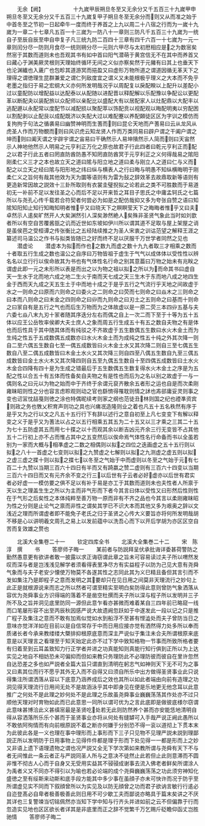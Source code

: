 <!-- { "loadSidebar": true } -->
　　无余【阙】　　　　　　十九嵗甲辰朔旦冬至又无余分又千五百三十九嵗甲申朔旦冬至又无余分又千五百三十九嵗复甲子朔旦冬至无余分而则又从而准之始于中首冬至之节初一日起牵牛一度而终于养首之上九以周二十八宿之行而为一嵗十九嵗为一章二十七章凡五百一十三嵗为一防八十一章则三防凡千五百三十九嵗为一统自子至辰自辰至申自申复子凡三统九防二百四十三章有四千六百一十七嵗为一元一章则闰分尽一防则月食尽一统则朔分尽一元则六甲尽与太初厯相应是之为数宻矣然宻于其数而道则未也吾观其书有如中首曰阳气潜萌于黄宫信无不在其中而养首又曰藏心于渊美厥灵根则天理始终循环无间之义似亦察矣然于元攡有曰其上也垂天下也沦渊纎也入薉广也包畛其道游冥而挹盈又曰虚形万物所道之谓道因循无革天下之理得之谓徳理生昆群兼爱之谓仁列敌度宜之谓义又未能根极乎理义之大本而不免乎老墨之指归于易之宏纲大义亦何所发明哉况乎以周配复以戾配睽以上配升以差配小过以童配防以增配益以达配泰以从配随以进配晋以释配解以乐配豫以争配讼以更配革以断配夬以装配旅以众配师以亲配比以盛配大有以居配家人以灶配鼎以大配丰以逃配遯以永配常以度配节以减配损以聚配萃以饰配贲以视配观以晦配明夷以穷配困以割配剥以止配艮以成配既济以失配大过以难配蹇以养配頥徒区区为字训之模仿而复拘拘于句法之循袭易曰幽赞神明而生蓍而则曰昆仑天地而产蓍易曰云从龙风从虎圣人作而万物覩而则曰风识虎云知龙贤人作而万类同易曰辟户谓之干阖户谓之坤而则曰阖天谓之宇辟宇谓之宙易曰干确然示人易坤隤然示人简而则曰天宙然示人神地他然示人明易之元亨利正万化之原也故君子行此四者曰乾元亨利正而配之以君子行此五者曰罔直防酋防愚不知罔直防酋冥于元亨利正之义何得哉易之隂阳刚柔仁义三才之本也故立天之道曰隂与阳立地之道曰柔与刚立人之道曰仁与义而配之以立天之经曰隂与阳形地之纬曰纵与横表人之行曰晦与明愚不知纵横晦明于刚柔仁义之旨何有哉其他效为天为圜等语则有为雷为鼔之辞效革去故鼎取新等语则有更造新常因故之説效十三卦所取则有衣裳圭璧掜拟之论若此之类不可胜数而于易道初无一补前不足以发往圣之心而后不足以开来哲之耳目子思氏之中庸孟轲氏之七篇所以与尧孔心传千载若合符契者何尝必为如是之配仿哉抑又多为夸张自赞之语曰知隂知阳知止知行知晦知明者惟乎又曰晓天下之瞑瞑莹天下之晦晦者惟乎又曰夫卓然示人逺矣旷然开人大矣渊然引人深矣渺然絶人矣殊非圣贤气象此当时如刘歆者所以有空自苦覆酱瓿之讥而近世如东坡如伊川所以谓其道不足取与屋上架屋之诮是虽侯芭之受桓谭之传张衡比之五经陆续推之为圣人宋衷之训诂范望之解释王涯之纂述司马温公之作书与拟类皆随已之好而终不足以厌服千万世学者同然之见也
　　潜虚论
　　潜虚本为拟而作也之数九而虚之数十九九者取三才相乘之数而十者取五行生成之数也温公之自序曰万物皆祖于虚生于气气以成体体以受性性以辨名名以立行行以俟命故其为书也有气体性名行命之别其意葢曰万物之始未有兆眹之谓虚此即一元之未形所以表是而出之以为物之祖以拟之所以为而命其书曰虚自天一生水于北而地六成之地二生火于南而天七成之天三生木于东而地八成之地四生金于西而天九成之天五生土于中而地十成之于是乎五行之气流行乎天地之间故虚于水之一则命之曰原而六则命之曰委火之二则命之曰荧而七则命之曰焱木之三则命之曰本而八则命之曰末金之四则命之曰丱而九则命之曰刃土之五则命之曰基而十则命之曰冡自有是五行之气也而后生万物而为之体故虚以是一原二荧三本四丱五基与夫六委七焱八末九刃十冡者随其序迭分左右而偶之自上一次二而下至于十等为五十五体以应王公岳牧率侯卿大夫士庶人之象而周五行生成五十有五之数自夫物之有是体也而后性具于其中随其体而有纯驳之不齐故虚于五生数偶五生数曰水火木金土而为生纯之性五于五成数偶五成数亦曰水火木金土而为成纯之性五十纯之外其次降一则自二至六偶五生数自七至一偶五成数皆曰火木金土水又其次降二则自三至七偶五生数自八至二偶五成数皆曰木金土水火又其次降三则自四至八偶五生数自九至三偶五成数皆曰金土水火木又其次降四则自五至九偶五生数自十至四偶五成数皆曰土水火木金合四降有四十是为生成之错最后于五生数偶五生数复得水火木金土之序是为五配之性以合五十有五体而性备矣自夫物之有是性也而后为之名以别之故虚于一与一偶则名之曰元以为物之始而中于齐终于余谓元裒齐散余五者形之运也自是而次柔刚雍昧昭则性之分也容言虑聆观则动之官也繇懠得罹耽则情之訹也歬郤庸妥灵则事之变也讱冝忱喆戞则徳之涂也特偶昵续考则家之纲也范徒丑林则国之纪也禋凖资宾则政之务也斆乂积育声则功之具也兴痡冺造隆则业之着也凡五十五名秩然有序于是乎又为之行以文之凡五十五行行下有辞以述行之意自初至上凡七变变下有解以释变之义于是乎又为蓍法以占之以五行相乘五其五为二十五又以三才乘之三其二十五为七十五防虚其五而用七十揲之以十而观其余以断吉凶元齐余三行无变皆不占其他五十二行初上亦不占而惟占其中之五变然后以俟命焉气体性名行命备而书以全虽若别为一家而大概与相凖虚之二数之相偶则以拟之四位之迭画虚之五十五行则以拟之八十一首虚之七变则以拟之九赞虚之七解则以拟之九测虚之虚五则以拟之虚三虚之揲十则以拟之揲七以冬至之气始于中而虚则以冬至之气始于元有七百二十九赞以当期三百六十四日有半而又有踦嬴之赞二虚则有三百六十四变以当期三百六十四日而又有元齐余不变之行三以后世有子云者必好虚亦以后世有君实者必好虚一一模仿要之俱不足以有补于易是亦工于其数而道则未也夫性者人所禀于天以生之理盖生生之所以为主而非气形而下者今其言曰体以受性又曰形然后性则性在于气形之后矣性之本体纯粹至善万物一原而非有不齐之品也今其言以柔刚雍昧昭为性之分则是止论气之禀而非性之谓矣其学已不识大本而其他又多为艰奥之辞以文浅近之理而所谓虚者即不能免子老氏之归于圣贤之心传大义要旨亦将何所发明哉胡不移是心以讲明羲文周孔之易上以发前蕴中以洗吾心而下以开后学胡为亦区区空自苦而复效雄之赘也














　　北溪大全集卷二十一
　　钦定四库全书
　　北溪大全集巻二十二
　　宋　陈淳　撰
　　书
　　答廖师子晦一
　　某前者与防説拜呈伏承批诲详委甚荷警防之勤然愚意更有欲讲者敢一披露以求正诲窃谓此章之旨未可容易读过夫子所以喟然发叹而深与者是岂浅浅见解学者须看得表里净尽方有实益程子以防为己见大意有尧舜气象而与夫子老安少懐使万物莫不各遂其性之志同此其为义巳精且备但其言引而不发如集注乃是即程子之意而发明之其要却只在见日用之间莫非天理流行之妙句上此正是就根源说来而志之所以然者可谓至精实至明白矣防得此意则曾防气象洒落从容优为尧舜事业方识得端的落着不是凿空杜撰而夫子所以深与程子所以发明并三子所不及之旨并洞见底里防同一源但此意乍看亦甚微而难着某自三四年前已略窥一线而口笔屡形容不出至丙辰秋因感严说大故遗阙忽跃如于中遂发此一段以记之只是推广程子及集注之意而不敢有加焉似觉如水到船浮不至甚有悭澁处而夫子曾防当日之意味亦觉洋洋如在目前以是自信常存于中而日用应接亦觉有洒然得力处多所以奉而质诸长者今承来教缕缕大槩排抑根原底意而深主严说似于集注未合夫所谓根原来底意是以天理言之看理至于知天始定此亦不过下学中致知格物一节事而所致所格者要有归着至到云耳盖致知力行正学者并进之功真能知则真能行知行俱到正所以为上达实见之地自不相妨恐未可偏抑而但如来教只务理防此不必理防彼而彼自在里许忽然自达恐差之多也如严説者全篇大旨只谓直到清明在躬志气如神则天下无不可为之事又曰素其位而行不愿乎其外无入而不自得又曰须自所乐中出方做得圣贤事业此只说得集注所谓洒落从容以下底意乃涵养成后之效也其所以如此者端由向前有造理之功洞见得天理流行日用间无处不是故涵泳乎其中即身见在便是乐地更无他念耳以此意推广之何处不是此理之妙何处不是此理之乐故虽尧舜事业巍巍荡荡其作处亦不过只顺他天理对时育物如此而已此意思一同所以谓可优为之言此底即是做彼底様尔窃谓此意味甚博洽此义甚缜宻最是圣贤吃处若无此则防然养个甚而亦安能恁地清明自得从容洒落所乐乐个甚而于圣贤事业亦将从何处有缝罅可入手哉严说正阙此愚所以不敢依阿徇情而有向前根原説不着之断亦何嫌于分别恐不得一衮以道彻上下贯本末为此彼此各是一义也理在事中理形而上事形而下三子只见物不见理严説未説到理鄙説正所以发明防于日用事物上见得件件都是理于形而下处见得一一都是形而上之妙又非语上遗下语理遗物之谓也况严説又全无下学次第如来教所谓与尧舜有天下不与者无间惟此一条云者正与严説同圣人所与之意决不徒然止此若但止此则意滞而不圆非惟不彻古人心而于自身又无受用实益其不骎骎成谢事去流入佛老者鲜矣所谓涂人为禹者义又不同亦不得引以为喻也若必论端的成个尧舜巍巍荡荡之功此须穷神知化盛徳之至有绥斯来动斯和底手段方能其中多少事在虽顔子亦未可快许而况于防乎至所谓虚见实不同而下叙顔曾所以为实见及以防无顔曾之功而君子欲讷言敏行行逺必自迩登髙必自卑者极善极善此则日用不可少歇工夫而鄙说亦略具于篇末矣讲之不厌其详也三复警竦当切铭佩然亦当知下学中知与行齐头并进如前之云不但偏靠于行而忽造实见地也区区欲长者详其是非底里而正之辞不觉繁千万乞赐斤砭瞻仰函丈岂胜驰情
　　答廖师子晦二
